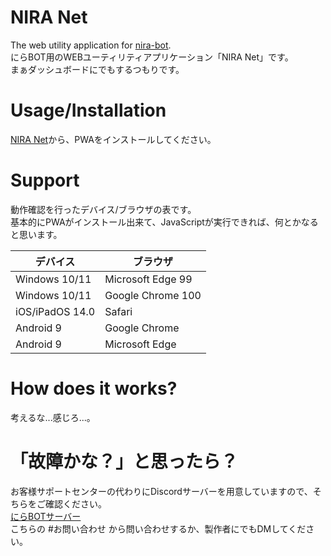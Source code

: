 # NIRA Net
The web utility application for [nira-bot](https://github.com/team-i2021/nira_bot).  
にらBOT用のWEBユーティリティアプリケーション「NIRA Net」です。  
まぁダッシュボードにでもするつもりです。

# Usage/Installation
[NIRA Net](https://nira.f5.si)から、PWAをインストールしてください。  

# Support
動作確認を行ったデバイス/ブラウザの表です。  
基本的にPWAがインストール出来て、JavaScriptが実行できれば、何とかなると思います。

デバイス|ブラウザ
---|---
Windows 10/11|Microsoft Edge 99
Windows 10/11|Google Chrome 100
iOS/iPadOS 14.0|Safari
Android 9|Google Chrome
Android 9|Microsoft Edge

# How does it works?
考えるな...感じろ...。

# 「故障かな？」と思ったら？
お客様サポートセンターの代わりにDiscordサーバーを用意していますので、そちらをご確認ください。  
[にらBOTサーバー](https://discord.gg/awfFpCYTcP)  
こちらの #お問い合わせ から問い合わせするか、製作者にでもDMしてください。